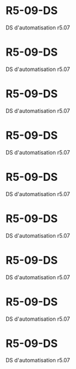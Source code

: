 # R5-09-DS
DS d'automatisation r5.07
# R5-09-DS
DS d'automatisation r5.07
# R5-09-DS
DS d'automatisation r5.07
# R5-09-DS
DS d'automatisation r5.07
# R5-09-DS
DS d'automatisation r5.07
# R5-09-DS
DS d'automatisation r5.07
# R5-09-DS
DS d'automatisation r5.07
# R5-09-DS
DS d'automatisation r5.07
# R5-09-DS
DS d'automatisation r5.07
